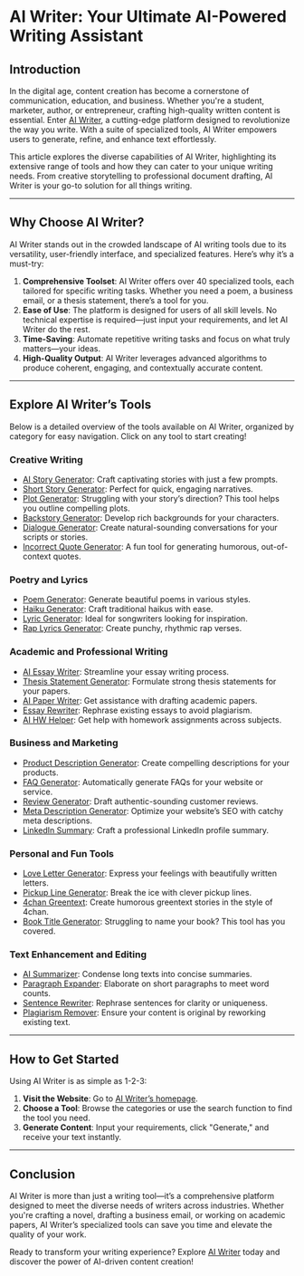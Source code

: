 # AI Writer: Your Ultimate AI-Powered Writing Assistant

## Introduction

In the digital age, content creation has become a cornerstone of communication, education, and business. Whether you're a student, marketer, author, or entrepreneur, crafting high-quality written content is essential. Enter [AI Writer](https://aiwriter.fun/), a cutting-edge platform designed to revolutionize the way you write. With a suite of specialized tools, AI Writer empowers users to generate, refine, and enhance text effortlessly. 

This article explores the diverse capabilities of AI Writer, highlighting its extensive range of tools and how they can cater to your unique writing needs. From creative storytelling to professional document drafting, AI Writer is your go-to solution for all things writing.

---

## Why Choose AI Writer?

AI Writer stands out in the crowded landscape of AI writing tools due to its versatility, user-friendly interface, and specialized features. Here’s why it’s a must-try:

1. **Comprehensive Toolset**: AI Writer offers over 40 specialized tools, each tailored for specific writing tasks. Whether you need a poem, a business email, or a thesis statement, there’s a tool for you.
2. **Ease of Use**: The platform is designed for users of all skill levels. No technical expertise is required—just input your requirements, and let AI Writer do the rest.
3. **Time-Saving**: Automate repetitive writing tasks and focus on what truly matters—your ideas.
4. **High-Quality Output**: AI Writer leverages advanced algorithms to produce coherent, engaging, and contextually accurate content.

---

## Explore AI Writer’s Tools

Below is a detailed overview of the tools available on AI Writer, organized by category for easy navigation. Click on any tool to start creating!

### Creative Writing
- [AI Story Generator](https://aiwriter.fun/writer/ai-story-generator): Craft captivating stories with just a few prompts.
- [Short Story Generator](https://aiwriter.fun/writer/short-story-generator): Perfect for quick, engaging narratives.
- [Plot Generator](https://aiwriter.fun/writer/plot-generator): Struggling with your story’s direction? This tool helps you outline compelling plots.
- [Backstory Generator](https://aiwriter.fun/writer/backstory-generator): Develop rich backgrounds for your characters.
- [Dialogue Generator](https://aiwriter.fun/writer/dialogue-generator): Create natural-sounding conversations for your scripts or stories.
- [Incorrect Quote Generator](https://aiwriter.fun/writer/incorrect-quote-generator): A fun tool for generating humorous, out-of-context quotes.

### Poetry and Lyrics
- [Poem Generator](https://aiwriter.fun/writer/poem-generator): Generate beautiful poems in various styles.
- [Haiku Generator](https://aiwriter.fun/writer/haiku-generator): Craft traditional haikus with ease.
- [Lyric Generator](https://aiwriter.fun/writer/lyric-generator): Ideal for songwriters looking for inspiration.
- [Rap Lyrics Generator](https://aiwriter.fun/writer/rap-lyrics-generator): Create punchy, rhythmic rap verses.

### Academic and Professional Writing
- [AI Essay Writer](https://aiwriter.fun/writer/ai-essay-writer): Streamline your essay writing process.
- [Thesis Statement Generator](https://aiwriter.fun/writer/thesis-statement-generator): Formulate strong thesis statements for your papers.
- [AI Paper Writer](https://aiwriter.fun/writer/ai-paper-writer): Get assistance with drafting academic papers.
- [Essay Rewriter](https://aiwriter.fun/writer/essay-rewriter): Rephrase existing essays to avoid plagiarism.
- [AI HW Helper](https://aiwriter.fun/writer/ai-hw-helper): Get help with homework assignments across subjects.

### Business and Marketing
- [Product Description Generator](https://aiwriter.fun/writer/product-description-generator): Create compelling descriptions for your products.
- [FAQ Generator](https://aiwriter.fun/writer/faq-generator): Automatically generate FAQs for your website or service.
- [Review Generator](https://aiwriter.fun/writer/review-generator): Draft authentic-sounding customer reviews.
- [Meta Description Generator](https://aiwriter.fun/writer/meta-description-generator): Optimize your website’s SEO with catchy meta descriptions.
- [LinkedIn Summary](https://aiwriter.fun/writer/linkedin-summary): Craft a professional LinkedIn profile summary.

### Personal and Fun Tools
- [Love Letter Generator](https://aiwriter.fun/writer/love-letter-generator): Express your feelings with beautifully written letters.
- [Pickup Line Generator](https://aiwriter.fun/writer/pickup-line-generator): Break the ice with clever pickup lines.
- [4chan Greentext](https://aiwriter.fun/writer/4chan-greentext): Create humorous greentext stories in the style of 4chan.
- [Book Title Generator](https://aiwriter.fun/writer/book-title-generator): Struggling to name your book? This tool has you covered.

### Text Enhancement and Editing
- [AI Summarizer](https://aiwriter.fun/writer/ai-summarizer): Condense long texts into concise summaries.
- [Paragraph Expander](https://aiwriter.fun/writer/paragraph-expander): Elaborate on short paragraphs to meet word counts.
- [Sentence Rewriter](https://aiwriter.fun/writer/sentence-rewriter): Rephrase sentences for clarity or uniqueness.
- [Plagiarism Remover](https://aiwriter.fun/writer/plagiarism-remover): Ensure your content is original by reworking existing text.

---

## How to Get Started

Using AI Writer is as simple as 1-2-3:

1. **Visit the Website**: Go to [AI Writer’s homepage](https://aiwriter.fun/).
2. **Choose a Tool**: Browse the categories or use the search function to find the tool you need.
3. **Generate Content**: Input your requirements, click "Generate," and receive your text instantly.

---

## Conclusion

AI Writer is more than just a writing tool—it’s a comprehensive platform designed to meet the diverse needs of writers across industries. Whether you're crafting a novel, drafting a business email, or working on academic papers, AI Writer’s specialized tools can save you time and elevate the quality of your work. 

Ready to transform your writing experience? Explore [AI Writer](https://aiwriter.fun/) today and discover the power of AI-driven content creation!
